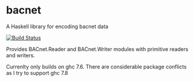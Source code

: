 bacnet
======

A Haskell library for encoding bacnet data

[![Build Status](https://travis-ci.org/michaelgwelch/bacnet.svg?branch=master)](https://travis-ci.org/michaelgwelch/bacnet)

Provides BACnet.Reader and BACnet.Writer modules with primitive readers and writers.

Currenlty only builds on ghc 7.6. There are considerable package conflicts as 
I try to support ghc 7.8

